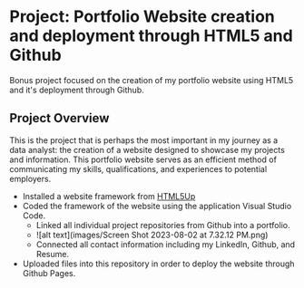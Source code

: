 
# Project: Portfolio Website creation and deployment through HTML5 and Github
Bonus project focused on the creation of my portfolio website using HTML5 and it's deployment through Github.

## Project Overview
This is the project that is perhaps the most important in my journey as a data analyst: the creation of a website designed to showcase my projects and information. This portfolio website serves as an efficient method of communicating my skills, qualifications, and experiences to potential employers.

* Installed a website framework from [HTML5Up](html5up.net)
* Coded the framework of the website using the application Visual Studio Code.
  * Linked all individual project repositories from Github into a portfolio.
  * ![alt text](images/Screen Shot 2023-08-02 at 7.32.12 PM.png)
  * Connected all contact information including my LinkedIn, Github, and Resume.
* Uploaded files into this repository in order to deploy the website through Github Pages.

